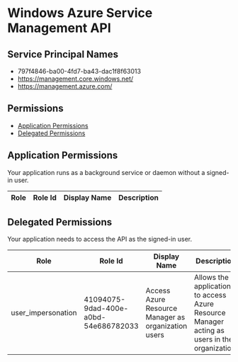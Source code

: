 # Windows Azure Service Management API
## Service Principal Names
- 797f4846-ba00-4fd7-ba43-dac1f8f63013
- https://management.core.windows.net/
- https://management.azure.com/

 ## Permissions
- [Application Permissions](#application-permissions)
- [Delegated Permissions](#delegated-permissions)

## Application Permissions
Your application runs as a background service or daemon without a signed-in user.

| Role | Role Id | Display Name | Description |
|---|---|---|---|

## Delegated Permissions
Your application needs to access the API as the signed-in user. 

| Role | Role Id | Display Name | Description |
|---|---|---|---|
| user_impersonation | 41094075-9dad-400e-a0bd-54e686782033 | Access Azure Resource Manager as organization users | Allows the application to access Azure Resource Manager acting as users in the organization. |

